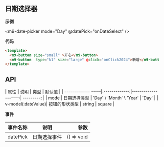## 日期选择器

**示例**

<m9-date-picker mode="Day" @datePick="onDateSelect" />

**代码**

```html
<template>
  <m9-button size="small" >开心</m9-button>
  <m9-button  type="k1" size="large" @click="onClick2024">新增</m9-button>
</template>
```

## API

| 属性               | 说明          |     类型            | 默认值      |
| ------------- -----|:-------------:|--------------------:| ---------: |
| mode               | 日期选择类型   | 'Day' \ 'Month' \ 'Year' | 'Day' |
| v-model(:dateValue)| 按钮的形状类型 | string   |  square |

**事件**

| 事件名称           | 说明          | 参数       |
| -------------     |:-------------:| ----------:|
| datePick          | 日期选择事件   | () => void |

<script setup>
  import { ref } from 'vue'
  import M9DatePicker from './index'

  const onDateSelect = (D) => {
    console.log('🚀 ~ onDateSelect ', D)
  }
</script>
<style lang="scss"></style>

